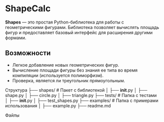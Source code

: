 # ShapeCalc

**Shapes** — это простая Python-библиотека для работы с геометрическими фигурами. Библиотека позволяет вычислять площадь фигур и предоставляет базовый интерфейс для расширения другими формами.

## Возможности

- Легкое добавление новых геометрических фигур.
- Вычисление площади фигуры без знания ее типа во время компиляции (используется полиморфизм).
- Проверка, является ли треугольник прямоугольным.

Структура 
├── shapes/              # Пакет с библиотекой
│   ├── __init__.py
│   ├── shape.py
│   ├── circle.py
│   ├── triangle.py
├── tests/               # Папка с тестами
│   ├── __init__.py
│   ├── test_shapes.py
├── examples/            # Папка с примерами использования
│   ├── example.py
├── readme.md


Файлы
